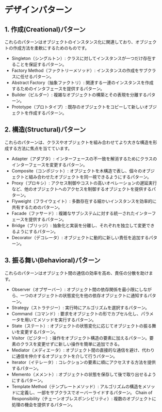 # デザインパターン

## 1. 作成(Creational)パターン

これらのパターンはオブジェクトのインスタンス化に関連しており、オブジェクトの作成方法を柔軟にするためのものです。

- Singleton（シングルトン）: クラスに対してインスタンスが一つだけ存在することを保証するパターン。
- Factory Method（ファクトリーメソッド）: インスタンスの作成をサブクラスに任せるパターン。
- Abstract Factory（抽象ファクトリ）: 関連する一連のインスタンスを作成するためのインタフェースを提供するパターン。
- Builder（ビルダー）: 複雑なオブジェクトの構築とその表現を分離するパターン。
- Prototype（プロトタイプ）: 既存のオブジェクトをコピーして新しいオブジェクトを作成するパターン。

## 2. 構造(Structural)パターン

これらのパターンは、クラスやオブジェクトを組み合わせてより大きな構造を形成する方法に焦点を当てています。

- Adapter（アダプタ）: インターフェースの不一致を解消するためにクラスのインターフェースを変更するパターン。
- Composite（コンポジット）: オブジェクトを木構造で表し、個々のオブジェクトと組み合わせたオブジェクトを同一視できるようにするパターン。
- Proxy（プロキシ）: アクセス制御やコストの高いオペレーションの遅延実行など、他のオブジェクトへのアクセスを制御するオブジェクトを提供するパターン。
- Flyweight（フライウェイト）: 多数存在する細かいインスタンスを効率的に共有するためのパターン。
- Facade（ファサード）: 複雑なサブシステムに対する統一されたインターフェースを提供するパターン。
- Bridge（ブリッジ）: 抽象化と実装を分離し、それぞれを独立して変更できるようにするパターン。
- Decorator（デコレータ）: オブジェクトに動的に新しい責任を追加するパターン。

## 3. 振る舞い(Behavioral)パターン

これらのパターンはオブジェクト間の通信の効率を高め、責任の分散を助けます。

- Observer（オブザーバー）: オブジェクト間の依存関係を最小限にしながら、一つのオブジェクトの状態変化を他の依存オブジェクトに通知するパターン。
- Strategy（ストラテジー）: 実行時にアルゴリズムを選択するパターン。
- Command（コマンド）: 要求をオブジェクトの形でカプセル化し、パラメータを用いてメソッドを実行するパターン。
- State（ステート）: オブジェクトの状態変化に応じてオブジェクトの振る舞いを変更するパターン。
- Visitor（ビジター）: 操作をオブジェクト構造の要素に加えるパターン。要素のクラスを変更せずに新しい操作を簡単に追加できる。
- Mediator（メディエータ）: オブジェクト間の直接的な通信を避け、代わりに通信を仲介するオブジェクトを介して行うパターン。
- Iterator（イテレータ）: コレクションの要素に順にアクセスする方法を提供するパターン。
- Memento（メメント）: オブジェクトの状態を保存して後で取り出せるようにするパターン。
- Template Method（テンプレートメソッド）: アルゴリズムの構造をメソッドに定義し、一部をサブクラスでオーバーライドするパターン。
Chain of Responsibility（チェーンオブレスポンシビリティ）: 複数のオブジェクトに処理の機会を提供するパターン。